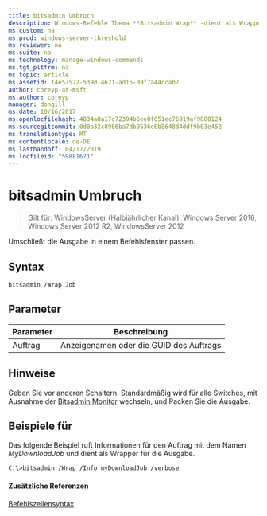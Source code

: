 ```yaml
---
title: bitsadmin Umbruch
description: Windows-Befehle Thema **Bitsadmin Wrap** -dient als Wrapper für jede Zeile der Ausgabe Text erweitern, über die rechte Rand des Befehlsfensters in die nächste Zeile.
ms.custom: na
ms.prod: windows-server-threshold
ms.reviewer: na
ms.suite: na
ms.technology: manage-windows-commands
ms.tgt_pltfrm: na
ms.topic: article
ms.assetid: 14e57522-539d-4621-ad15-09f7a44ccab7
author: coreyp-at-msft
ms.author: coreyp
manager: dongill
ms.date: 10/16/2017
ms.openlocfilehash: 4834a8a17c72394b6ee8f051ec76919af9880124
ms.sourcegitcommit: 0d0b32c8986ba7db9536e0b8648d4ddf9b03e452
ms.translationtype: MT
ms.contentlocale: de-DE
ms.lasthandoff: 04/17/2019
ms.locfileid: "59881671"
---
```

# <a name="bitsadmin-wrap"></a>bitsadmin Umbruch

>Gilt für: WindowsServer (Halbjährlicher Kanal), Windows Server 2016, Windows Server 2012 R2, WindowsServer 2012

Umschließt die Ausgabe in einem Befehlsfenster passen.

## <a name="syntax"></a>Syntax

```
bitsadmin /Wrap Job
```

## <a name="parameters"></a>Parameter

|Parameter|Beschreibung|
|-------|--------|
|Auftrag|Anzeigenamen oder die GUID des Auftrags|

## <a name="remarks"></a>Hinweise

Geben Sie vor anderen Schaltern. Standardmäßig wird für alle Switches, mit Ausnahme der [Bitsadmin Monitor](bitsadmin-monitor.md) wechseln, und Packen Sie die Ausgabe.

## <a name="BKMK_examples"></a>Beispiele für

Das folgende Beispiel ruft Informationen für den Auftrag mit dem Namen *MyDownloadJob* und dient als Wrapper für die Ausgabe.

```
C:\>bitsadmin /Wrap /Info myDownloadJob /verbose
```

#### <a name="additional-references"></a>Zusätzliche Referenzen

[Befehlszeilensyntax](command-line-syntax-key.md)
